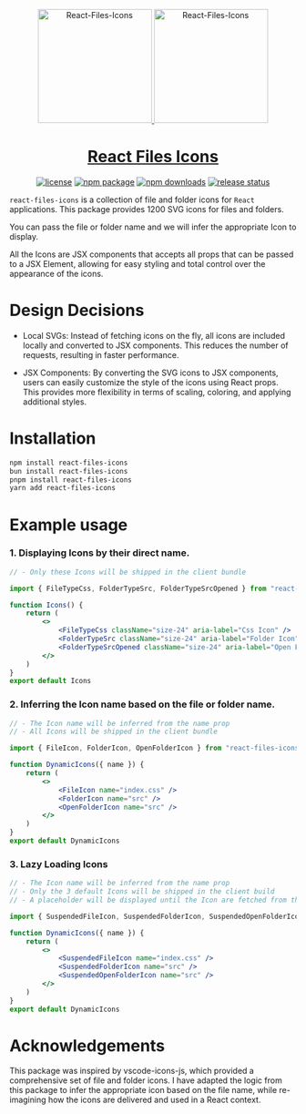 <p align="center">
  <a href="https://github.com/MohamedTahaAmer/react-files-icons#gh-light-mode-only">
    <img src="https://utfs.io/f/b9b8de02-2d81-431a-8b09-199f3f24e224-8ndh56.svg#gh-light-mode-only" alt="React-Files-Icons" width="200">
  </a>
  <a href="https://github.com/MohamedTahaAmer/react-files-icons#gh-dark-mode-only">
    <img src="https://utfs.io/f/b9b8de02-2d81-431a-8b09-199f3f24e224-8ndh56.svg#gh-dark-mode-only" alt="React-Files-Icons" width="200">
  </a>
  <a href="https://github.com/MohamedTahaAmer/react-files-icons">
  <h1 align="center">React Files Icons</h1>
  </a>
</p>

<p align="center">
  <a href="https://github.com/MohamedTahaAmer/react-files-icons/blob/main/LICENSE"><img src="https://img.shields.io/npm/l/react-files-icons" alt="license"></a>
  <a href="https://www.npmjs.com/package/react-files-icons"><img src="https://img.shields.io/npm/v/react-files-icons" alt="npm package"></a>
  <a href="https://www.npmjs.com/package/react-files-icons"><img src="https://img.shields.io/npm/dw/react-files-icons" alt="npm downloads"></a>
  <a href="https://github.com/MohamedTahaAmer/react-files-icons/blob/main/.github/workflows/release.yml"><img src="https://github.com/MohamedTahaAmer/react-files-icons/actions/workflows/release.yml/badge.svg" alt="release status"></a>
</p>

`react-files-icons` is a collection of file and folder icons for `React` applications. This package provides 1200 SVG icons for files and folders.

You can pass the file or folder name and we will infer the appropriate Icon to display.

All the Icons are JSX components that accepts all props that can be passed to a JSX Element, allowing for easy styling and total control over the appearance of the icons.

# Design Decisions

- Local SVGs: Instead of fetching icons on the fly, all icons are included locally and converted to JSX components. This reduces the number of requests, resulting in faster performance.

- JSX Components: By converting the SVG icons to JSX components, users can easily customize the style of the icons using React props. This provides more flexibility in terms of scaling, coloring, and applying additional styles.

# Installation

```bash
npm install react-files-icons
bun install react-files-icons
pnpm install react-files-icons
yarn add react-files-icons
```

# Example usage

### 1. Displaying Icons by their direct name.

```jsx
// - Only these Icons will be shipped in the client bundle

import { FileTypeCss, FolderTypeSrc, FolderTypeSrcOpened } from "react-files-icons/icons"

function Icons() {
	return (
		<>
			<FileTypeCss className="size-24" aria-label="Css Icon" />
			<FolderTypeSrc className="size-24" aria-label="Folder Icon" />
			<FolderTypeSrcOpened className="size-24" aria-label="Open Folder Icon" />
		</>
	)
}
export default Icons
```

### 2. Inferring the Icon name based on the file or folder name.

```jsx
// - The Icon name will be inferred from the name prop
// - All Icons will be shipped in the client bundle

import { FileIcon, FolderIcon, OpenFolderIcon } from "react-files-icons"

function DynamicIcons({ name }) {
	return (
		<>
			<FileIcon name="index.css" />
			<FolderIcon name="src" />
			<OpenFolderIcon name="src" />
		</>
	)
}
export default DynamicIcons
```

### 3. Lazy Loading Icons

```jsx
// - The Icon name will be inferred from the name prop
// - Only the 3 default Icons will be shipped in the client build
// - A placeholder will be displayed until the Icon are fetched from the server after the initial render

import { SuspendedFileIcon, SuspendedFolderIcon, SuspendedOpenFolderIcon } from "react-files-icons/suspended"

function DynamicIcons({ name }) {
	return (
		<>
			<SuspendedFileIcon name="index.css" />
			<SuspendedFolderIcon name="src" />
			<SuspendedOpenFolderIcon name="src" />
		</>
	)
}
export default DynamicIcons
```

# Acknowledgements

This package was inspired by vscode-icons-js, which provided a comprehensive set of file and folder icons. I have adapted the logic from this package to infer the appropriate icon based on the file name, while re-imagining how the icons are delivered and used in a React context.
